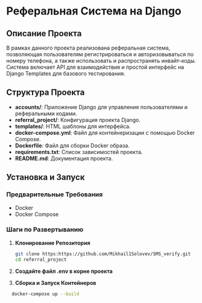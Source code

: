 # Реферальная Система на Django

## Описание Проекта

В рамках данного проекта реализована реферальная система, позволяющая пользователям регистрироваться и авторизовываться по номеру телефона, а также использовать и распространять инвайт-коды. Система включает API для взаимодействия и простой интерфейс на Django Templates для базового тестирования.

## Структура Проекта

- **accounts/**: Приложение Django для управления пользователями и реферальными кодами.
- **referral_project/**: Конфигурация проекта Django.
- **templates/**: HTML шаблоны для интерфейса.
- **docker-compose.yml**: Файл для контейнеризации с помощью Docker Compose.
- **Dockerfile**: Файл для сборки Docker образа.
- **requirements.txt**: Список зависимостей проекта.
- **README.md**: Документация проекта.

## Установка и Запуск

### Предварительные Требования

- Docker
- Docker Compose

### Шаги по Развертыванию

1. **Клонирование Репозитория**

   ```bash
   git clone https:https://github.com/Mikhail1Solovev/SMS_verify.git
   cd referral_project
   ```

2. **Создайте файл .env в корне проекта**

3. **Сборка и Запуск Контейнеров**
```bash
  docker-compose up --build